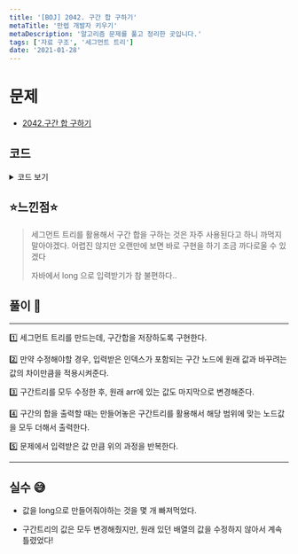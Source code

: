 ```yaml
---
title: '[BOJ] 2042. 구간 합 구하기'
metaTitle: '만렙 개발자 키우기'
metaDescription: '알고리즘 문제를 풀고 정리한 곳입니다.'
tags: ['자료 구조', '세그먼트 트리']
date: '2021-01-28'
---
```


# 문제
- [2042.구간 합 구하기](https://www.acmicpc.net/problem/2042)

## 코드

<details><summary> 코드 보기 </summary>

``` java
import java.io.BufferedReader;
import java.io.IOException;
import java.io.InputStreamReader;
import java.util.StringTokenizer;

public class Q2042 {
    static int n, m, k;
    static long seg[], arr[];

    public static void main(String[] args) throws IOException {
        BufferedReader br = new BufferedReader(new InputStreamReader(System.in));
        StringTokenizer st = new StringTokenizer(br.readLine());
        n = Integer.parseInt(st.nextToken());
        m = Integer.parseInt(st.nextToken());
        k = Integer.parseInt(st.nextToken());
        arr = new long[n + 1];
        seg = new long[4 * n + 1];
        for (int i = 1; i <= n; i++)
            arr[i] = Long.parseLong(br.readLine());

        // making segment tree
        makeSegment(1, n, 1);

        // input commands
        for (int i = 0; i < m + k; i++) {
            st = new StringTokenizer(br.readLine());
            long com = Long.parseLong(st.nextToken()), s = Long.parseLong(st.nextToken()), e = Long.parseLong(st.nextToken());
            if(com == 1) {
                changeNode((int)s, 1, n, 1, e - arr[(int)s]);
                arr[(int)s] = e;
            }
            else
                System.out.println(segSum((int)s, (int)e, 1, n, 1));
        }
    }

    private static long makeSegment(int s, int e, int node) {
        if (s == e) return seg[node] = arr[s];
        int mid = (s + e) / 2;
        return seg[node] = makeSegment(s, mid, node * 2) + makeSegment(mid + 1, e, node * 2 + 1);
    }

    static long segSum(int left, int right, int start, int end, int node) {
        if (end < left || start > right) return 0;
        if (left <= start && end <= right)
            return seg[node];
        int mid = (start + end) / 2;
        return segSum(left, right, start, mid, node * 2) + segSum(left, right, mid + 1, end, node * 2 + 1);
    }

    static void changeNode(int idx, int start, int end, int node, long value) {
        if(start > idx || end < idx) return;
        seg[node] += value; // value is difference with original element.
        if(start != end) {
            int mid = (start + end) / 2;
            changeNode(idx, start, mid, node * 2, value);
            changeNode(idx, mid + 1, end, node * 2 + 1, value);
        }
    }
}
```

</details>

## ⭐️느낀점⭐️
> 세그먼트 트리를 활용해서 구간 합을 구하는 것은 자주 사용된다고 하니 까먹지 말아야겠다. 어렵진 않지만 오랜만에 보면 바로 구현을 하기 조금 까다로울 수 있겠다
>
> 자바에서 long 으로 입력받기가 참 불편하다..
>
## 풀이 📣
<hr/>

1️⃣ 세그먼트 트리를 만드는데, 구간합을 저장하도록 구현한다.

2️⃣ 만약 수정해야할 경우, 입력받은 인덱스가 포함되는 구간 노드에 원래 값과 바꾸려는 값의 차이만큼을 적용시켜준다.

3️⃣ 구간트리를 모두 수정한 후, 원래 arr에 있는 값도 마지막으로 변경해준다.

4️⃣ 구간의 합을 출력할 때는 만들어놓은 구간트리를 활용해서 해당 범위에 맞는 노드값을 모두 더해서 출력한다.

5️⃣ 문제에서 입력받은 값 만큼 위의 과정을 반복한다.

<hr/>

## 실수 😅

- 값을 long으로 만들어줘야하는 것을 몇 개 빠져먹었다.

- 구간트리의 값은 모두 변경해줬지만, 원래 있던 배열의 값을 수정하지 않아서 계속 틀렸었다!
